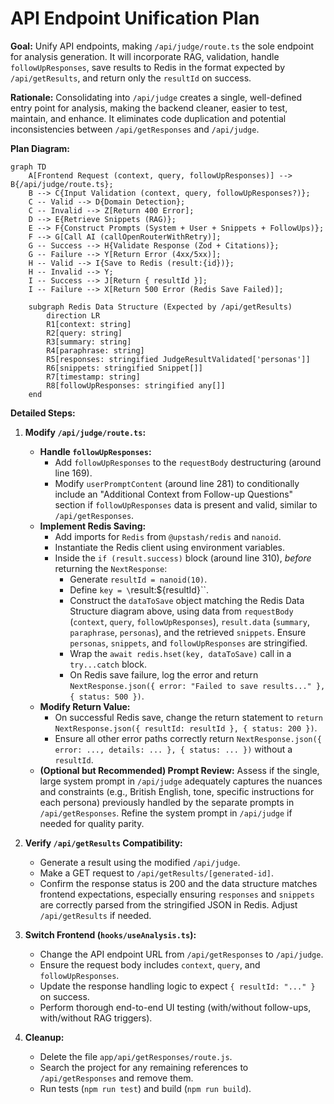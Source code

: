 # API Endpoint Unification Plan

**Goal:** Unify API endpoints, making `/api/judge/route.ts` the sole endpoint for analysis generation. It will incorporate RAG, validation, handle `followUpResponses`, save results to Redis in the format expected by `/api/getResults`, and return only the `resultId` on success.

**Rationale:** Consolidating into `/api/judge` creates a single, well-defined entry point for analysis, making the backend cleaner, easier to test, maintain, and enhance. It eliminates code duplication and potential inconsistencies between `/api/getResponses` and `/api/judge`.

**Plan Diagram:**

```mermaid
graph TD
    A[Frontend Request (context, query, followUpResponses)] --> B{/api/judge/route.ts};
    B --> C{Input Validation (context, query, followUpResponses?)};
    C -- Valid --> D{Domain Detection};
    C -- Invalid --> Z[Return 400 Error];
    D --> E{Retrieve Snippets (RAG)};
    E --> F{Construct Prompts (System + User + Snippets + FollowUps)};
    F --> G[Call AI (callOpenRouterWithRetry)];
    G -- Success --> H{Validate Response (Zod + Citations)};
    G -- Failure --> Y[Return Error (4xx/5xx)];
    H -- Valid --> I{Save to Redis (result:{id})};
    H -- Invalid --> Y;
    I -- Success --> J[Return { resultId }];
    I -- Failure --> X[Return 500 Error (Redis Save Failed)];

    subgraph Redis Data Structure (Expected by /api/getResults)
        direction LR
        R1[context: string]
        R2[query: string]
        R3[summary: string]
        R4[paraphrase: string]
        R5[responses: stringified JudgeResultValidated['personas']]
        R6[snippets: stringified Snippet[]]
        R7[timestamp: string]
        R8[followUpResponses: stringified any[]]
    end
```

**Detailed Steps:**

1.  **Modify `/api/judge/route.ts`:**
    *   **Handle `followUpResponses`:**
        *   Add `followUpResponses` to the `requestBody` destructuring (around line 169).
        *   Modify `userPromptContent` (around line 281) to conditionally include an "Additional Context from Follow-up Questions" section if `followUpResponses` data is present and valid, similar to `/api/getResponses`.
    *   **Implement Redis Saving:**
        *   Add imports for `Redis` from `@upstash/redis` and `nanoid`.
        *   Instantiate the Redis client using environment variables.
        *   Inside the `if (result.success)` block (around line 310), *before* returning the `NextResponse`:
            *   Generate `resultId = nanoid(10)`.
            *   Define `key = \`result:\${resultId}\``.
            *   Construct the `dataToSave` object matching the Redis Data Structure diagram above, using data from `requestBody` (`context`, `query`, `followUpResponses`), `result.data` (`summary`, `paraphrase`, `personas`), and the retrieved `snippets`. Ensure `personas`, `snippets`, and `followUpResponses` are stringified.
            *   Wrap the `await redis.hset(key, dataToSave)` call in a `try...catch` block.
            *   On Redis save failure, log the error and return `NextResponse.json({ error: "Failed to save results..." }, { status: 500 })`.
    *   **Modify Return Value:**
        *   On successful Redis save, change the return statement to `return NextResponse.json({ resultId: resultId }, { status: 200 })`.
        *   Ensure all other error paths correctly return `NextResponse.json({ error: ..., details: ... }, { status: ... })` without a `resultId`.
    *   **(Optional but Recommended) Prompt Review:** Assess if the single, large system prompt in `/api/judge` adequately captures the nuances and constraints (e.g., British English, tone, specific instructions for each persona) previously handled by the separate prompts in `/api/getResponses`. Refine the system prompt in `/api/judge` if needed for quality parity.

2.  **Verify `/api/getResults` Compatibility:**
    *   Generate a result using the modified `/api/judge`.
    *   Make a GET request to `/api/getResults/[generated-id]`.
    *   Confirm the response status is 200 and the data structure matches frontend expectations, especially ensuring `responses` and `snippets` are correctly parsed from the stringified JSON in Redis. Adjust `/api/getResults` if needed.

3.  **Switch Frontend (`hooks/useAnalysis.ts`):**
    *   Change the API endpoint URL from `/api/getResponses` to `/api/judge`.
    *   Ensure the request body includes `context`, `query`, and `followUpResponses`.
    *   Update the response handling logic to expect `{ resultId: "..." }` on success.
    *   Perform thorough end-to-end UI testing (with/without follow-ups, with/without RAG triggers).

4.  **Cleanup:**
    *   Delete the file `app/api/getResponses/route.js`.
    *   Search the project for any remaining references to `/api/getResponses` and remove them.
    *   Run tests (`npm run test`) and build (`npm run build`).